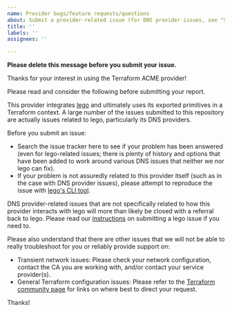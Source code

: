 ```yaml
---
name: Provider bugs/feature requests/questions
about: Submit a provider-related issue (for DNS provider issues, see "Submitting a lego Issue").
title: ''
labels: ''
assignees: ''

---
```


**Please delete this message before you submit your issue.**

Thanks for your interest in using the Terraform ACME provider!

Please read and consider the following before submitting your report.

This provider integrates [lego](https://github.com/go-acme/lego) and ultimately uses its exported primitives in a Terraform context. A large number of the issues submitted to this repository are actually issues related to lego, particularly its DNS providers.

Before you submit an issue:

* Search the issue tracker here to see if your problem has been answered (even for lego-related issues; there is plenty of history and options that have been added to work around various DNS issues that neither we nor lego can fix).
* If your problem is not assuredly related to this provider itself (such as in the case with DNS provider issues), please attempt to reproduce the issue with [lego's CLI tool](https://go-acme.github.io/lego/installation/).

DNS provider-related issues that are not specifically related to how this provider interacts with lego will more than likely be closed with a referral back to lego. Please read our [instructions](https://github.com/vancluever/terraform-provider-acme/blob/master/docs/lego.md) on submitting a lego issue if you need to.

Please also understand that there are other issues that we will not be able to really troubleshoot for you or reliably provide support on:

* Transient network issues: Please check your network configuration, contact the CA you are working with, and/or contact your service provider(s).
* General Terraform configuration issues: Please refer to the [Terraform community page](https://www.terraform.io/community) for links on where best to direct your request.

Thanks!
